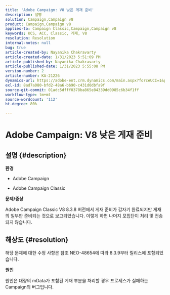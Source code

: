 ```yaml
---
title: 'Adobe Campaign: V8 낮은 게재 준비'
description: 설명
solution: Campaign,Campaign v8
product: Campaign,Campaign v8
applies-to: Campaign Classic,Campaign,Campaign v8
keywords: KCS, ACC, Classic, 게재, V8
resolution: Resolution
internal-notes: null
bug: true
article-created-by: Nayanika Chakravarty
article-created-date: 1/31/2023 5:51:09 PM
article-published-by: Nayanika Chakravarty
article-published-date: 1/31/2023 5:55:08 PM
version-number: 2
article-number: KA-21226
dynamics-url: https://adobe-ent.crm.dynamics.com/main.aspx?forceUCI=1&pagetype=entityrecord&etn=knowledgearticle&id=c103bed5-8fa1-ed11-aad1-6045bd0063aa
exl-id: 8ad7a080-bfd2-48a6-bb90-c431d0dbfa9f
source-git-commit: 01adc5dfff0378ba865e84339dd0985c6b34f1ff
workflow-type: tm+mt
source-wordcount: '112'
ht-degree: 80%

---
```


# Adobe Campaign: V8 낮은 게재 준비

## 설명 {#description}


<b>환경</b>

- Adobe Campaign

- Adobe Campaign Classic

<b>문제/증상</b>

Adobe Campaign Classic V8 8.3.8 버전에서 게재 준비가 갑자기 완료되지만 게재의 일부만 준비되는 것으로 보고되었습니다. 이렇게 하면 나머지 모집단이 처리 및 전송되지 않습니다.


## 해상도 {#resolution}


해당 문제에 대한 수정 사항은 참조 NEO-48654에 따라 8.3.9부터 릴리스에 포함되었습니다.

<b>원인</b>

원인은 대량의 mData가 포함된 게재 부분을 처리할 경우 프로세스가 실패하는 Campaign의 버그입니다.
